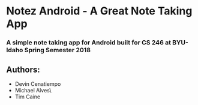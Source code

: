 # Notez Android - A Great Note Taking App

### A simple note taking app for Android built for CS 246 at BYU-Idaho Spring Semester 2018

## Authors:

* Devin Cenatiempo
* Michael Alves\
* Tim Caine
